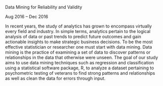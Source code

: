 Data Mining for Reliability and Validity

Aug 2016 – Dec 2016

In recent years, the study of analytics has grown to encompass virtually every field and industry. In simple terms, analytics pertain to the logical analysis of data or past trends to predict future outcomes and gain actionable insights to make strategic business decisions. To be the most effective statistician or researcher one must start with data mining. Data mining is the practice of examining a set of data to discover patterns or relationships in the data that otherwise were unseen. The goal of our study aims to use data mining techniques such as regression and classification using a statistical software package, R, to analyze a dataset pertaining to psychometric testing of veterans to find strong patterns and relationships as well as clean the data for errors through input.
